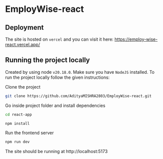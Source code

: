 # EmployWise-react

## Deployment
The site is hosted on `vercel` and you can visit it here: https://employ-wise-react.vercel.app/

## Running the project locally
Created by using node `v20.18.0`. Make sure you have `NodeJS` installed. To run the project locally follow the given instructions:<br>

Clone the project
```bash
git clone https://github.com/AdityaMISHRA2803/EmployWise-react.git
```

Go inside project folder and install dependencies
```bash
cd react-app
```
```bash
npm install
```

Run the frontend server
```bash
npm run dev
```
The site should be running at http://localhost:5173


